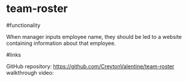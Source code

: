 # team-roster

#functionality

When manager inputs employee name, they should be led to a website containing information about that employee.

#links

GitHub repository: https://github.com/CreytonValentine/team-roster
walkthrough video: 